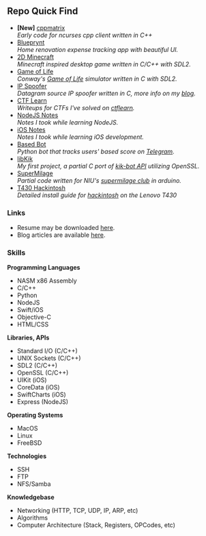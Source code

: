 ## Repo Quick Find
- **[New]** [cppmatrix](https://github.com/XNUConner/cppmatrix)<br />
    *Early code for ncurses cpp client written in C++*
- [Blueprynt](https://github.com/XNUConner/ios-pt5-bw4-conner-jarren) <br />
    *Home renovation expense tracking app with beautiful UI.*
- [2D Minecraft](https://github.com/XNUConner/2D-Minecraft) <br />
    *Minecraft inspired desktop game written in C/C++ with SDL2.*
- [Game of Life](https://github.com/XNUConner/GameOfLife) <br />
    *Conway's [Game of Life](https://en.wikipedia.org/wiki/Conway%27s_Game_of_Life) simulator written in C with SDL2.*
- [IP Spoofer](https://github.com/XNUConner/IPSpoofer) <br />
    *Datagram source IP spoofer written in C, more info on my [blog](https://dev.to/conner).*
- [CTF Learn](https://github.com/XNUConner/CTFLearn) <br />
    *Writeups for CTFs I've solved on [ctflearn](https://ctflearn.com).*
- [NodeJS Notes](https://github.com/XNUConner/NodeJS) <br />
    *Notes I took while learning NodeJS.*
- [iOS Notes](https://github.com/XNUConner/iOS-dev-notes) <br />
    *Notes I took while learning iOS development.*
- [Based Bot](https://github.com/XNUConner/BasedBot) <br />
    *Python bot that tracks users' based score on [Telegram](https://telegram.org).*
- [libKik](https://github.com/XNUConner/Ckik-api) <br />
    *My first project, a partial C port of [kik-bot API](https://github.com/tomer8007/kik-bot-api-unofficial) utilizing OpenSSL.* <br />
- [SuperMilage](https://github.com/XNUConner/Supermilage) <br />
    *Partial code written for NIU's [supermilage club](https://www.niusupermileage.com/) in arduino.*
- [T430 Hackintosh](https://github.com/XNUConner/T430-EFI) <br />
    *Detailed install guide for [hackintosh](https://en.wikipedia.org/wiki/Hackintosh) on the Lenovo T430*

### Links
- Resume may be downloaded [here](https://pages.github.io).
- Blog articles are available [here](https://dev.to/conner).

### Skills
**Programming Languages**
- NASM x86 Assembly
- C/C++
- Python
- NodeJS
- Swift/iOS
- Objective-C
- HTML/CSS

**Libraries, APIs**
- Standard I/O (C/C++)
- UNIX Sockets (C/C++)
- SDL2 (C/C++)
- OpenSSL (C/C++)
- UIKit (iOS)
- CoreData (iOS)
- SwiftCharts (iOS)
- Express (NodeJS)

**Operating Systems**
- MacOS
- Linux
- FreeBSD

**Technologies**
- SSH
- FTP
- NFS/Samba

**Knowledgebase**
- Networking (HTTP, TCP, UDP, IP, ARP, etc)
- Algorithms
- Computer Architecture (Stack, Registers, OPCodes, etc)
